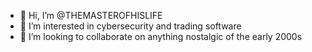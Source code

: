 - 👋 Hi, I’m @THEMASTEROFHISLIFE
- 👀 I’m interested in cybersecurity and trading software
- 💞️ I’m looking to collaborate on anything nostalgic of the early 2000s

<!---
At the moment this serves to display previous coursework and any open source work
--->
